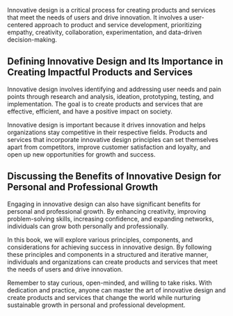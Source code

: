 
Innovative design is a critical process for creating products and services that meet the needs of users and drive innovation. It involves a user-centered approach to product and service development, prioritizing empathy, creativity, collaboration, experimentation, and data-driven decision-making.

Defining Innovative Design and Its Importance in Creating Impactful Products and Services
-----------------------------------------------------------------------------------------

Innovative design involves identifying and addressing user needs and pain points through research and analysis, ideation, prototyping, testing, and implementation. The goal is to create products and services that are effective, efficient, and have a positive impact on society.

Innovative design is important because it drives innovation and helps organizations stay competitive in their respective fields. Products and services that incorporate innovative design principles can set themselves apart from competitors, improve customer satisfaction and loyalty, and open up new opportunities for growth and success.

Discussing the Benefits of Innovative Design for Personal and Professional Growth
---------------------------------------------------------------------------------

Engaging in innovative design can also have significant benefits for personal and professional growth. By enhancing creativity, improving problem-solving skills, increasing confidence, and expanding networks, individuals can grow both personally and professionally.

In this book, we will explore various principles, components, and considerations for achieving success in innovative design. By following these principles and components in a structured and iterative manner, individuals and organizations can create products and services that meet the needs of users and drive innovation.

Remember to stay curious, open-minded, and willing to take risks. With dedication and practice, anyone can master the art of innovative design and create products and services that change the world while nurturing sustainable growth in personal and professional development.
